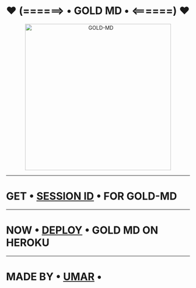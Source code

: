 # ♥️ (======> • GOLD MD • <======) ♥️

<p align="center">
  <a href="https://github.com/D4X-UMAR">
    <img alt="GOLD-MD" height="400" src="https://i.postimg.cc/1XQq5DzP/pictures-white949544-GOjsnnsnznznzbzbbzbz7777-GOLDLD-PIC.png">
  </a>
</p>

***

# GET • [SESSION ID](https://cleanuri.com/P2z4vV) • FOR GOLD-MD

***

# NOW • [DEPLOY](https://dashboard.heroku.com/new?button-url=https://github.com/D4X-UMAR/GOLD-MD&template=https://github.com/D4X-UMAR/GOLD-MD) • GOLD MD ON HEROKU

***

# MADE BY • [UMAR](https://github.com/D4X-UMAR) •
